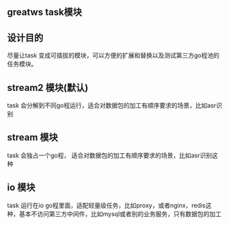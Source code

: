 ## greatws task模块

## 设计目的

尽量让task 变成可插拔的模块，可以方便的扩展和替换以及测试第三方go程池的任务模块。

## stream2 模块(默认)

task 会分解到不同go程运行，适合对数据包的加工有顺序要求的场景，比如asr识别

## stream 模块

task 会独占一个go程， 适合对数据包的加工有顺序要求的场景，比如asr识别这种

## io 模块

task 运行在io go程里面，适配轻量级任务，比如proxy，或者nginx，redis这种，基本不访问第三方中间件，比如mysql或者别的业务服务，只有数据包的加工